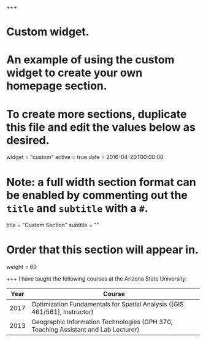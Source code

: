 +++
# Custom widget.
# An example of using the custom widget to create your own homepage section.
# To create more sections, duplicate this file and edit the values below as desired.
widget = "custom"
active = true
date = 2016-04-20T00:00:00

# Note: a full width section format can be enabled by commenting out the `title` and `subtitle` with a `#`.
title = "Custom Section"
subtitle = ""

# Order that this section will appear in.
weight = 60

+++
I have taught the following courses at the Arizona State University:

Year|Course|
----|------| 
2017|Optimization Fundamentals for Spatial Analysis ([GIS 461/561], Instructor)
2013|Geographic Information Technologies (GPH 370, Teaching Assistant and Lab Lecturer)
